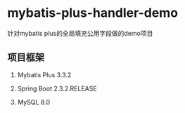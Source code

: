 # mybatis-plus-handler-demo
针对mybatis plus的全局填充公用字段做的demo项目

## 项目框架
1. Mybatis Plus 3.3.2

2. Spring Boot 2.3.2.RELEASE

3. MySQL 8.0